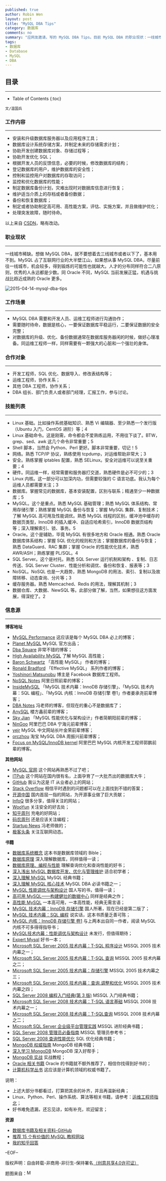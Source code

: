 ```yaml
---
published: true
author: Robin Wen
layout: post
title: "MySQL DBA Tips"
category: 数据库
comments: no
summary: "应网友邀请，写的 MySQL DBA Tips。目前 MySQL DBA 的职业现状：一线城市稀缺。想做 MySQL DBA，就不要想着去三线城市或者以下了，基本用不到。MySQL 占了互联网行业的大半壁江山，如果想从事 MySQL DBA，尽量前往一线城市，机会较多，得到锻炼的可能性也就越大。人才的分布同样符合二八原则，优秀的人永远都是少数。同 Oracle 不同，MySQL 当前发展正猛，机遇与挑战比趋近成熟的 Oracle 更多。"
tags: 
- 数据库
- Database
- MySQL
- DBA
---
```


## 目录 ##
***

* Table of Contents
{:toc}

`文/温国兵`

### 工作内容 ###
***

* 安装和升级数据库服务器以及应用程序工具；
* 数据库设计系统存储方案，并制定未来的存储需求计划；
* 协助开发创建数据库对象、存储过程等；
* 协助开发优化 SQL；
* 根据开发人员的反馈信息，必要的时候，修改数据库的结构；
* 登记数据库的用户，维护数据库的安全性；
* 控制和监控用户对数据库的存取访问；
* 监控和优化数据库的性能；
* 制定数据库备份计划，灾难出现时对数据库信息进行恢复；
* 维护适当介质上的存档或者备份数据；
* 备份和恢复数据库；
* 制定或者协助制定高可用、高性能方案，评估、实施方案，并且做维护优化；
* 处理突发故障，随时待命。

以上来自 [CSDN](http://blog.csdn.net/wyzxg/article/details/894076)，略有改动。

### 职业现状 ###
***

一线城市稀缺。想做 MySQL DBA，就不要想着去三线城市或者以下了，基本用不到。MySQL 占了互联网行业的大半壁江山，如果想从事 MySQL DBA，尽量前往一线城市，机会较多，得到锻炼的可能性也就越大。人才的分布同样符合二八原则，优秀的人永远都是少数。同 Oracle 不同，MySQL 当前发展正猛，机遇与挑战比趋近成熟的 Oracle 更多。

![2015-04-14-mysql-dba-tips](https://cdn.wenguobing.com/VMb5fqF.jpg)

### 工作场景 ###
***

* MySQL DBA 需要和开发人员、运维工程师进行沟通协作；
* 需要随时待命，数据是核心，一要保证数据库平稳运行，二要保证数据的安全完整；
* 对数据库的升级、优化、备份数据通常在数据库服务器闲的时候，做好心理准备。同运维工程师一样，同样需要有一颗强大的心脏和一个强壮的身体。

### 合作对象 ###
***

* 开发工程师，SQL 优化、数据导入、修改表结构等；
* 运维工程师，协作关系；
* 其他 DBA 工程师，协作关系；
* DBA 组长、部门负责人或者部门经理，汇报工作，参与讨论。

### 技能列表 ###
***

* Linux 基础。比如操作系统基础知识、熟悉 Vi 编辑器、至少熟悉一个发行版（Ubuntu 入门，CentOS 进阶）等；4
* Linux 基础命令。这是刚需，命令都会不爱熟练运用，不用往下谈了。BTW，grep、sed、awk  这几个命令非常重要；5
* Shell 脚本，当然会 Python、Perl 更好。脚本非常重要，切记！5
* 网络。熟悉 TCP/IP 协议，熟练使用 tcpdump，对运维帮助非常大；3
* 安全。熟练掌握 iptables 配置，熟悉 SELinux。安全对运维可以说至关重要；4
* 硬件。同运维一样，经常需要和服务器打交道，熟悉硬件是必不可少的；3
* Linux 内核。这一部分可以加深内功，但需要较强的 C 语言功底。我认为每个运维人员都需要关注；3
* 数据库。掌握常见的数据库，基本安装配置，区别与联系；精通至少一种数据库；5
* MySQL。这个是重点。熟悉 MySQL 基础管理；熟悉 MySQL 体系结构、常用存储引擎；熟练掌握 MySQL 备份与恢复；掌握 MySQL 集群、复制技术；了解 MySQL 高可用及性能调优。熟悉 MySQL 线程的区别，缓冲池中缓存的数据页类型，InnoDB 的插入缓冲、自适应哈希索引，InnoDB 数据页结构等；深入理解索引、锁、事务。5
* Oracle。这个是辅助，毕竟 MySQL 有很多地方和 Oracle 相通。熟悉 Oracle 数据库体系结构；掌握 SQL 优化的规则和方法；掌握数据库的备份与恢复；熟悉 DataGuard、RAC 集群；掌握 Oracle 的性能优化技术，熟悉 AWR/ASH；熟练掌握 PL/SQL。4
* SQL Server。这个是衬托。熟悉 SQL Server 运行机制和架构 、复制、日志传送、SQL Server Cluster、性能分析和调优、备份和恢复、报表等；3
* NoSQL。NoSQL 也是一大趋势，熟悉 MongoDB 的用法、索引、复制以及故障转移、动态查询、分片等；3
* 缓存服务器。熟悉 Memcached、Redis 的用法，理解其机制；3
* 数据仓库、大数据、NewSQL 等。此部分做了解，当然，如果想往这方面发展，得深挖了。2

### 信息源 ###
***

**博客地址**

* [MySQL Performance](http://www.percona.com/blog) 这应该是每个 MySQL DBA 必上的博客；
* [Planet MySQL](http://planet.mysql.com/) MySQL 官方出品；
* [Dba Square](http://www.dbasquare.com/) 非常不错的博客；
* [High Availability MySQL](http://mysqlha.blogspot.com/) 了解 MySQL 高性能；
* [Baron Schwartz](http://www.xaprb.com/blog) 「高性能 MySQL」 作者的博客；
* [Ronald Bradford](http://ronaldbradford.com/blog/) 「Effective MySQL」 系列作者的博客；
* [Yoshinori Matsunobu](http://yoshinorimatsunobu.blogspot.com/) 博主是 Facebook 数据库工程师。
* [NoSQL Notes](http://www.nosqlnotes.net/) 阿里日照前辈的博客；
* [InsideMySQL](http://www.innomysql.net/) 「MySQL 技术内幕：InnoDB 存储引擎」、「MySQL 技术内幕：SQL 编程」、「MySQL 内核：InnoDB 存储引擎 卷1」作者姜承尧前辈博客；
* [DBA Notes](http://dbanotes.net/) 冯老师的博客，但现在的重心不是数据库了；
* [AnySQL](http://www.anysql.net/) 楼方鑫前辈的博客；
* [Sky Jian](http://isky000.com/) 「MySQL 性能优化与架构设计」作者简朝阳前辈的博客；
* [NinGoo](http://www.ningoo.net/) 阿里巴巴 DBA 宁海元前辈博客；
* [yejr](http://imysql.com/) MySQL 中文网站长叶金荣前辈博客；
* [orczhou](http://www.orczhou.com/) 淘宝 MySQL DBA 周振兴前辈博客；
* [Focus on MySQL/InnoDB kernel](http://www.gpfeng.com/) 阿里巴巴 MySQL 内核开发工程师郭鹏前辈的博客。

**其他网站**

* [MySQL 官网](http://www.mysql.com/) 这个网站再熟悉不过了吧；
* [ITPub](http://www.itpub.net/forum.php) 这个网站在国内很有名，上面孕育了一大批杰出的数据库大牛；
* [GitHub](https://github.com/) 我认为这是 IT 从业者必上的网站；
* [Stack Overflow](http://stackoverflow.com/) 相信平时遇到的问题都可以在上面找到不错的答案；
* [开源中国](http://www.oschina.net/) 国内首屈一指的网站，为开源事业做了巨大贡献；
* [InfoQ](http://www.infoq.com/cn) 很多分享，值得关注的网站；
* [WooYun](http://drops.wooyun.org/) 关注安全的好去处；
* [知乎周刊](http://zhuanlan.zhihu.com/Weekly) 充电的好网站；
* [码农周刊](http://weekly.manong.io/) 还是应该关注编程；
* [Startup News](http://news.dbanotes.net/) 冯老师做的；
* [极客头条](http://geek.csdn.net/) 关注互联网动态。

**书籍**

* [数据库系统概念](http://book.douban.com/subject/10548379/) 这本书是数据库领域的 Bible；
* [数据库原理](http://book.douban.com/subject/6976278/) 深入理解数据库，同样值得一读；
* [数据库原理、编程与性能](http://book.douban.com/subject/1094413/) 理解查询优化和查询性能的好书；
* [深入浅出 MySQL 数据库开发、优化与管理维护](http://book.douban.com/subject/3012338/) 适合初学者；
* [深入理解 MySQL](http://book.douban.com/subject/4188364/) MySQL 经典书籍；
* [深入理解 MySQL 核心技术](http://book.douban.com/subject/4022870/) MySQL DBA 必读书籍之一；
* [MySQL 性能调优与架构设计](http://book.douban.com/subject/3729677/) 国人写的书，值得一读；
* [高可用 MySQL——构建健壮的数据中心](http://book.douban.com/subject/6847455/) 同样是经典之作；
* [高性能 MySQL](http://book.douban.com/subject/4241826/) 一本高可用，一本高性能，经典无需言语；
* [MySQL 技术内幕：InnoDB 存储引擎](http://book.douban.com/subject/24708143/) 国人所著，现在已经是第二版了；
* [MySQL 技术内幕：SQL 编程](http://book.douban.com/subject/10569620/) 说实话，这本书质量乏善可陈；
* [MySQL 内核：InnoDB 存储引擎 卷1](http://book.douban.com/subject/25872763/) 与上两本出自同一作者，阅读 MySQL 内核不可多得得指导书；
* [MySQL技术内幕：性能调优与架构设计](#) 未发行，但值得期待；
* [Expert Mysql](http://book.douban.com/subject/2751144/) 好书一本；
* [Microsoft SQL Server 2005 技术内幕：T-SQL 程序设计](http://book.douban.com/subject/2208539/) MSSQL 2005 技术内幕之一；
* [Microsoft SQL Server 2005 技术内幕：T-SQL 查询](http://book.douban.com/subject/2980249/) MSSQL 2005 技术内幕之二；
* [Microsoft SQL Server 2005 技术内幕：存储引擎](http://book.douban.com/subject/2295543/) MSSQL 2005 技术内幕之三；
* [Microsoft SQL Server 2005 技术内幕：查询.调整和优化](http://book.douban.com/subject/3821205/) MSSQL 2005 技术内幕之四；
* [SQL Server 2008 编程入门经典(第 3 版)](http://book.douban.com/subject/4240954/) MSSQL 入门经典书籍；
* [Microsoft SQL Server 2008 技术内幕：T-SQL 语言基础](http://book.douban.com/subject/4047293/) MSSQL 2008 技术内幕之一；
* [Microsoft SQL Server 2008 技术内幕：T-SQL查询](http://book.douban.com/subject/5273965/) MSSQL 2008 技术内幕之二；
* [Microsoft SQL Server 企业级平台管理实践](http://book.douban.com/subject/4240257/) MSSQL 进阶经典书籍；
* [SQL Server 2008 管理员必备指南](http://book.douban.com/subject/3576026/) MSSQL 管理员参考书；
* [SQL Server 2008 查询性能优化](http://book.douban.com/subject/4935284/) SQL 优化经典书籍；
* [MongoDB 权威指南](http://book.douban.com/subject/6068947/) MongoDB 经典书籍；
* [深入学习 MongoDB](http://book.douban.com/subject/10439364/) MongoDB 深入好帮手；
* [MongoDB 实战](http://book.douban.com/subject/19977785/) 实战教程；
* [Oracle 相关书籍](http://www.eygle.com/archives/my_life/books/) Oracle 的书籍就不额外推荐了，相信你找得到好书的；
* [计算机科学丛书](http://book.douban.com/series/1163) 这应该是计算机领域的权威书籍了。

说明：

* 上述大部分书都看过，打算把其余的补齐，并且再温新经典；
* Linux、Python、Perl、操作系统、算法等相关书籍，请参考：[运维工程师指北](https://dbarobin.com/2015/04/14/operation-and-maintenance-engineer-tips/)；
* 好书难免遗漏，还忘见谅，如有补充，欢迎留言；

**资源**

* [数据库书籍及相关资料-GitHub](https://github.com/dbarobin/db-books)
* [推荐 15 个有价值的 MySQL 教程网站](http://blog.jobbole.com/1093/)
* [我的知乎回答](http://www.zhihu.com/people/wentasy/answers?order_by=vote_num)

–EOF–

版权声明：自由转载-非商用-非衍生-保持署名<a href="http://creativecommons.org/licenses/by-nc-nd/4.0/deed.zh" target="_blank">（创意共享4.0许可证）</a>

题图来自：<a href="http://www.create-hub.com/comment/quotes-about-technology/" target="_blank"><img src="https://cdn.wenguobing.com/rNdmBXL.png" title="MySQL DBA Tips" height="16px" width="16px" border="0" alt="MySQL DBA Tips" /></a>
